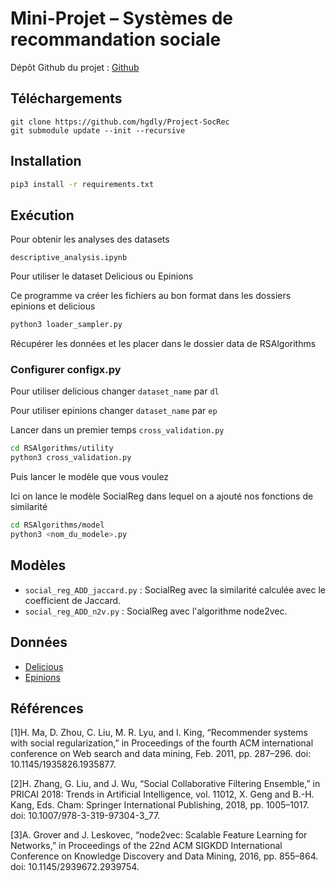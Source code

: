 # Mini-Projet – Systèmes de recommandation sociale

Dépôt Github du projet : [Github](https://github.com/hgdly/Project-SocRec)

## Téléchargements

```git
git clone https://github.com/hgdly/Project-SocRec
git submodule update --init --recursive
```

## Installation

```bash
pip3 install -r requirements.txt
```

## Exécution

Pour obtenir les analyses des datasets

```
descriptive_analysis.ipynb
```

Pour utiliser le dataset Delicious ou Epinions

Ce programme va créer les fichiers au bon format dans les dossiers epinions et delicious

```bash
python3 loader_sampler.py
```

Récupérer les données et les placer dans le dossier data de RSAlgorithms

### Configurer configx.py

Pour utiliser delicious changer `dataset_name` par `dl`

Pour utiliser epinions changer `dataset_name` par `ep`

Lancer dans un premier temps `cross_validation.py`

```bash
cd RSAlgorithms/utility
python3 cross_validation.py
```

Puis lancer le modèle que vous voulez

Ici on lance le modèle SocialReg dans lequel on a ajouté nos fonctions de similarité

```bash
cd RSAlgorithms/model
python3 <nom_du_modele>.py
```

## Modèles

- `social_reg_ADD_jaccard.py` : SocialReg avec la similarité calculée avec le coefficient de Jaccard.
- `social_reg_ADD_n2v.py` : SocialReg avec l'algorithme node2vec.

## Données

- [Delicious](https://grouplens.org/datasets/hetrec-2011/)
- [Epinions](https://www.cse.msu.edu/~tangjili/datasetcode/truststudy.htm)

## Références

[1]H. Ma, D. Zhou, C. Liu, M. R. Lyu, and I. King, “Recommender systems with social regularization,” in Proceedings of the fourth ACM international conference on Web search and data mining, Feb. 2011, pp. 287–296. doi: 10.1145/1935826.1935877.

[2]H. Zhang, G. Liu, and J. Wu, “Social Collaborative Filtering Ensemble,” in PRICAI 2018: Trends in Artificial Intelligence, vol. 11012, X. Geng and B.-H. Kang, Eds. Cham: Springer International Publishing, 2018, pp. 1005–1017. doi: 10.1007/978-3-319-97304-3_77.

[3]A. Grover and J. Leskovec, “node2vec: Scalable Feature Learning for Networks,” in Proceedings of the 22nd ACM SIGKDD International Conference on Knowledge Discovery and Data Mining, 2016, pp. 855–864. doi: 10.1145/2939672.2939754.